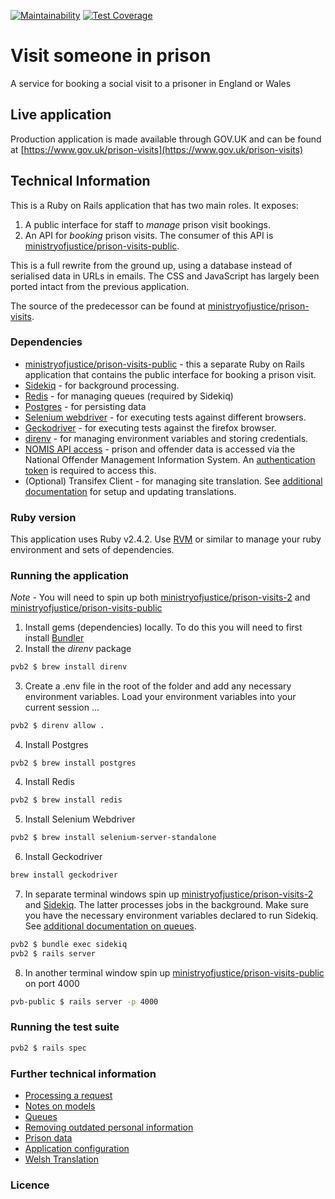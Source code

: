 [![Maintainability](https://api.codeclimate.com/v1/badges/20ad81e6cb95ffd082d2/maintainability)](https://codeclimate.com/github/ministryofjustice/prison-visits-2/maintainability)
[![Test Coverage](https://api.codeclimate.com/v1/badges/20ad81e6cb95ffd082d2/test_coverage)](https://codeclimate.com/github/ministryofjustice/prison-visits-2/test_coverage)

# Visit someone in prison

A service for booking a social visit to a prisoner in England or Wales

## Live application

Production application is made available through GOV.UK and can be found at [https://www.gov.uk/prison-visits](https://www.gov.uk/prison-visits) 

## Technical Information

This is a Ruby on Rails application that has two main roles. It exposes:

1. A public interface for staff to *manage* prison visit bookings. 
2. An API for *booking* prison visits. The consumer of this API is [ministryofjustice/prison-visits-public](https://github.com/ministryofjustice/prison-visits-public). 

This is a full rewrite from the ground up, using a database instead of
serialised data in URLs in emails. The CSS and JavaScript has largely been
ported intact from the previous application.

The source of the predecessor can be found at
[ministryofjustice/prison-visits](https://github.com/ministryofjustice/prison-visits).


### Dependencies

- [ministryofjustice/prison-visits-public](https://github.com/ministryofjustice/prison-visits-public) - this a separate Ruby on Rails application that contains the public interface for booking a prison visit.
- [Sidekiq](https://sidekiq.org/) - for background processing.
- [Redis](https://redis.io/) - for managing queues (required by Sidekiq)
- [Postgres](https://www.postgresql.org/) - for persisting data
- [Selenium webdriver](https://www.seleniumhq.org/projects/webdriver/) - for executing tests against different browsers.
- [Geckodriver](https://github.com/mozilla/geckodriver) - for executing tests against the firefox browser.
- [direnv](https://direnv.net/) - for managing environment variables and storing credentials.
- [NOMIS API access](http://ministryofjustice.github.io/nomis-api/) - prison and offender data is accessed via the National Offender Management Information System. An [authentication token](https://nomis-api-access.service.justice.gov.uk/) is required to access this.
- (Optional) Transifex Client - for managing site translation. See [additional documentation](docs/welsh_translation.md) for setup and updating translations.       


### Ruby version

This application uses Ruby v2.4.2. Use [RVM](https://rvm.io/) or similar to manage your ruby environment and sets of dependencies. 


### Running the application

*Note* - You will need to spin up both [ministryofjustice/prison-visits-2](https://github.com/ministryofjustice/prison-visits-2) and [ministryofjustice/prison-visits-public](https://github.com/ministryofjustice/prison-visits-public)

1. Install gems (dependencies) locally. To do this you will need to first install [Bundler](http://bundler.io/)
2. Install the *direnv* package
```sh
pvb2 $ brew install direnv

```

3. Create a .env file in the root of the folder and add any necessary environment variables. Load your environment variables into your current session ... 
```sh 
pvb2 $ direnv allow .

```

4. Install Postgres
```
pvb2 $ brew install postgres

```

4. Install Redis
```sh
pvb2 $ brew install redis

```

5. Install Selenium Webdriver
```sh
pvb2 $ brew install selenium-server-standalone

```

6. Install Geckodriver
```sh
brew install geckodriver

```

7. In separate terminal windows spin up [ministryofjustice/prison-visits-2](https://github.com/ministryofjustice/prison-visits-2) and [Sidekiq](https://sidekiq.org/). The latter processes jobs in the background. Make sure you have the necessary environment variables declared to run Sidekiq. See [additional documentation on queues](docs/queues.md).

```sh
pvb2 $ bundle exec sidekiq
pvb2 $ rails server

```
8. In another terminal window spin up [ministryofjustice/prison-visits-public](https://github.com/ministryofjustice/prison-visits-public) on port 4000

```sh
pvb-public $ rails server -p 4000

```

### Running the test suite

```sh
pvb2 $ rails spec

```    

### Further technical information

  - [Processing a request](docs/processing_a_request.md)
  - [Notes on models](docs/models.md)
  - [Queues](docs/queues.md)
  - [Removing outdated personal information](docs/removing_outdated_personal_info.md)
  - [Prison data](docs/prison_data.md)
  - [Application configuration](docs/configuration.md)
- [Welsh Translation](docs/welsh_translation.md)


### Licence

